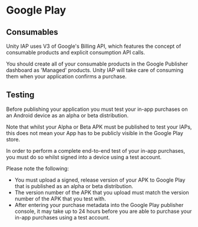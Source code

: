 Google Play
===========

Consumables
-----------

Unity IAP uses V3 of Google's Billing API, which features the concept of consumable products and explicit consumption API calls.

You should create all of your consumable products in the Google Publisher dashboard as 'Managed' products. Unity IAP will take care of consuming them when your application confirms a purchase.

Testing
-------

Before publishing your application you must test your in-app purchases on an Android device as an alpha or beta distribution.

Note that whilst your Alpha or Beta APK must be published to test your IAPs, this does not mean your App has to be publicly visible in the Google Play store.

In order to perform a complete end-to-end test of your in-app purchases, you must do so whilst signed into a device using a test account.

Please note the following:

* You must upload a signed, release version of your APK to Google Play that is published as an alpha or beta distribution.
* The version number of the APK that you upload must match the version number of the APK that you test with.
* After entering your purchase metadata into the Google Play publisher console, it may take up to 24 hours before you are able to purchase your in-app purchases using a test account.
